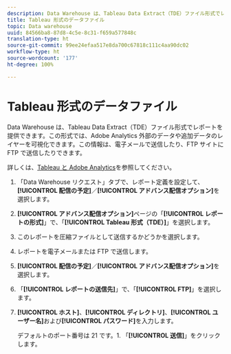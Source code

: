 ```yaml
---
description: Data Warehouse は、Tableau Data Extract（TDE）ファイル形式でレポートを提供できます。この形式では、Adobe Analytics 外部のデータや追加データのレイヤーを可視化できます。この情報は、電子メールで送信したり、FTP サイトに FTP で送信したりできます。
title: Tableau 形式のデータファイル
topic: Data warehouse
uuid: 84566ba8-87d8-4c5e-8c31-f659a577848c
translation-type: ht
source-git-commit: 99ee24efaa517e8da700c67818c111c4aa90dc02
workflow-type: ht
source-wordcount: '177'
ht-degree: 100%

---
```



# Tableau 形式のデータファイル

Data Warehouse は、Tableau Data Extract（TDE）ファイル形式でレポートを提供できます。この形式では、Adobe Analytics 外部のデータや追加データのレイヤーを可視化できます。この情報は、電子メールで送信したり、FTP サイトに FTP で送信したりできます。

詳しくは、[Tableau と Adobe Analytics](https://www.tableausoftware.com/about/blog/2014/3/tableau-and-adobe-analytics-digital-marketing-gets-even-more-awesome-29491)を参照してください。

1. 「Data Warehouse リクエスト」タブで、レポート定義を設定して、**[!UICONTROL 配信の予定]**／**[!UICONTROL アドバンス配信オプション]**&#x200B;を選択します。
1. **[!UICONTROL アドバンス配信オプション]**&#x200B;ページの「**[!UICONTROL レポートの形式]**」で、「**[!UICONTROL Tableau 形式（TDE）]**」を選択します。
1. このレポートを圧縮ファイルとして送信するかどうかを選択します。
1. レポートを電子メールまたは FTP で送信します。

1. **[!UICONTROL 配信の予定]**／**[!UICONTROL アドバンス配信オプション]**&#x200B;を選択します。
1. 「**[!UICONTROL レポートの送信先]**」で、「**[!UICONTROL FTP]**」を選択します。
1. **[!UICONTROL ホスト]**、**[!UICONTROL ディレクトリ]**、**[!UICONTROL ユーザー名]**&#x200B;および&#x200B;**[!UICONTROL パスワード]**&#x200B;を入力します。

   デフォルトのポート番号は 21 です。1. 「**[!UICONTROL 送信]**」をクリックします。
